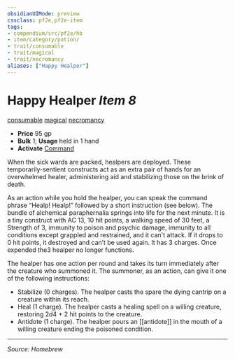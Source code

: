 ```yaml
---
obsidianUIMode: preview
cssclass: pf2e,pf2e-item
tags:
- compendium/src/pf2e/hb
- item/category/potion/
- trait/consumable
- trait/magical
- trait/necromancy
aliases: ["Happy Healper"]
---
```

# Happy Healper *Item 8*  
[consumable](rules/traits/consumable.md "Consumable Item Trait")  [magical](rules/traits/magical.md "Magical Item Trait")  [necromancy](rules/traits/necromancy.md "Necromancy School Trait") 

- **Price** 95 gp
- **Bulk** 1; **Usage** held in 1 hand
- **Activate** [Command](rules/actions/command.md)

When the sick wards are packed, healpers are deployed. These temporarily-sentient constructs act as an extra pair of hands for an overwhelmed healer, administering aid and stabilizing those on the brink of death.

As an action while you hold the healper, you can speak the command phrase “Healp! Healp!” followed by a short instruction (see below). The bundle of alchemical paraphernalia springs into life for the next minute. It is a tiny construct with AC 13, 10 hit points, a walking speed of 30 feet, a Strength of 3, immunity to poison and psychic damage, immunity to all conditions except grappled and restrained, and it can't attack. If it drops to 0 hit points, it destroyed and can’t be used again. It has 3 charges.  Once expended the3 healper no longer functions.

The healper has one action per round and takes its turn immediately after the creature who summoned it. The summoner, as an action, can give it one of the following instructions:

- Stabilize (0 charges). The healper casts the spare the dying cantrip on a creature within its reach.
- Heal (1 charge). The healper casts a healing spell on a willing creature, restoring 2d4 + 2 hit points to the creature.
- Antidote (1 charge). The healper pours an [[antidote]] in the mouth of a willing creature ending the poisoned condition.

---
*Source: Homebrew*
